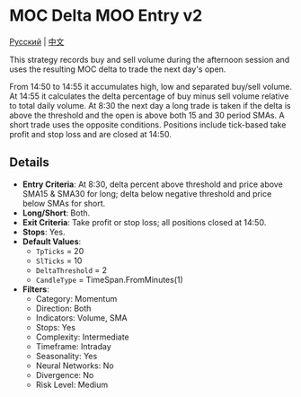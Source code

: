 # MOC Delta MOO Entry v2
[Русский](README_ru.md) | [中文](README_cn.md)

This strategy records buy and sell volume during the afternoon session and uses the resulting MOC delta to trade the next day's open.

From 14:50 to 14:55 it accumulates high, low and separated buy/sell volume. At 14:55 it calculates the delta percentage of buy minus sell volume relative to total daily volume. At 8:30 the next day a long trade is taken if the delta is above the threshold and the open is above both 15 and 30 period SMAs. A short trade uses the opposite conditions. Positions include tick-based take profit and stop loss and are closed at 14:50.

## Details

- **Entry Criteria**: At 8:30, delta percent above threshold and price above SMA15 & SMA30 for long; delta below negative threshold and price below SMAs for short.
- **Long/Short**: Both.
- **Exit Criteria**: Take profit or stop loss; all positions closed at 14:50.
- **Stops**: Yes.
- **Default Values**:
  - `TpTicks` = 20
  - `SlTicks` = 10
  - `DeltaThreshold` = 2
  - `CandleType` = TimeSpan.FromMinutes(1)
- **Filters**:
  - Category: Momentum
  - Direction: Both
  - Indicators: Volume, SMA
  - Stops: Yes
  - Complexity: Intermediate
  - Timeframe: Intraday
  - Seasonality: Yes
  - Neural Networks: No
  - Divergence: No
  - Risk Level: Medium
